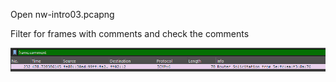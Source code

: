 Open nw-intro03.pcapng

Filter for frames with comments and check the comments

![Frame comments filter](image.png)